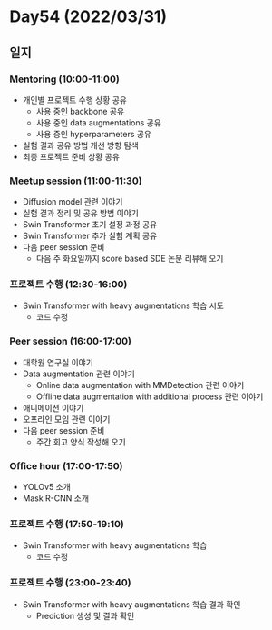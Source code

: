 # Day54 (2022/03/31)

## 일지

### Mentoring (10:00-11:00)

  * 개인별 프로젝트 수행 상황 공유
    * 사용 중인 backbone 공유
    * 사용 중인 data augmentations 공유
    * 사용 중인 hyperparameters 공유
  * 실험 결과 공유 방법 개선 방향 탐색
  * 최종 프로젝트 준비 상황 공유

### Meetup session (11:00-11:30)

  * Diffusion model 관련 이야기
  * 실험 결과 정리 및 공유 방법 이야기
  * Swin Transformer 초기 설정 과정 공유
  * Swin Transformer 추가 실험 계획 공유
  * 다음 peer session 준비
    * 다음 주 화요일까지 score based SDE 논문 리뷰해 오기

### 프로젝트 수행 (12:30-16:00)

  * Swin Transformer with heavy augmentations 학습 시도
    * 코드 수정

### Peer session (16:00-17:00)

  * 대학원 연구실 이야기
  * Data augmentation 관련 이야기
    * Online data augmentation with MMDetection 관련 이야기
    * Offline data augmentation with additional process 관련 이야기
  * 애니메이션 이야기
  * 오프라인 모임 관련 이야기
  * 다음 peer session 준비
    * 주간 회고 양식 작성해 오기

### Office hour (17:00-17:50)

  * YOLOv5 소개
  * Mask R-CNN 소개

### 프로젝트 수행 (17:50-19:10)

  * Swin Transformer with heavy augmentations 학습
    * 코드 수정

### 프로젝트 수행 (23:00-23:40)

  * Swin Transformer with heavy augmentations 학습 결과 확인
    * Prediction 생성 및 결과 확인
